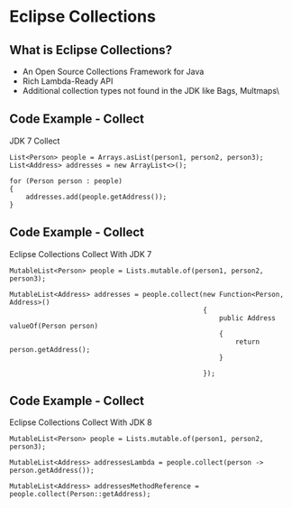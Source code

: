 Eclipse Collections
===================


What is Eclipse Collections?
----------------------------
* An Open Source Collections Framework for Java
* Rich Lambda-Ready API
* Additional collection types not found in the JDK like Bags, Multmaps\




Code Example - Collect
------------------------------------
JDK 7 Collect
```
List<Person> people = Arrays.asList(person1, person2, person3);
List<Address> addresses = new ArrayList<>();

for (Person person : people) 
{
    addresses.add(people.getAddress());    
}
```


Code Example - Collect
------------------------------------
Eclipse Collections Collect With JDK 7
```
MutableList<Person> people = Lists.mutable.of(person1, person2, person3);

MutableList<Address> addresses = people.collect(new Function<Person, Address>() 
                                                {
                                                    public Address valueOf(Person person) 
                                                    {
                                                        return person.getAddress();
                                                    }

                                                });
```


Code Example - Collect
------------------------------------
Eclipse Collections Collect With JDK 8 
```
MutableList<Person> people = Lists.mutable.of(person1, person2, person3);

MutableList<Address> addressesLambda = people.collect(person -> person.getAddress());

MutableList<Address> addressesMethodReference = people.collect(Person::getAddress);

```



